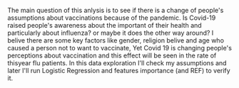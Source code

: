 The main question of this anlysis is to see if there is a change of people's assumptions about vaccinations because of the pandemic. 
Is Covid-19 raised people's awareness about the important of their health and particularly about influenza? or maybe it does the other way around?
I belive there are some key factors like gender, religion belive and age who caused a person not to want to vaccinate,
Yet Covid 19 is changing people's perceptions about vaccination and this effect will be seen in the rate of thisyear flu patients.
In this data exploration I'll check my assumptions and later I'll run Logistic Regression and features importance (and REF) to verify it.
